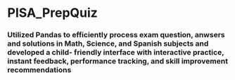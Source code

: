 # PISA_PrepQuiz

### Utilized Pandas to efficiently process exam question, anwsers and solutions in Math, Science, and Spanish subjects and developed a child- friendly interface with interactive practice, instant feedback, performance tracking, and skill improvement recommendations
